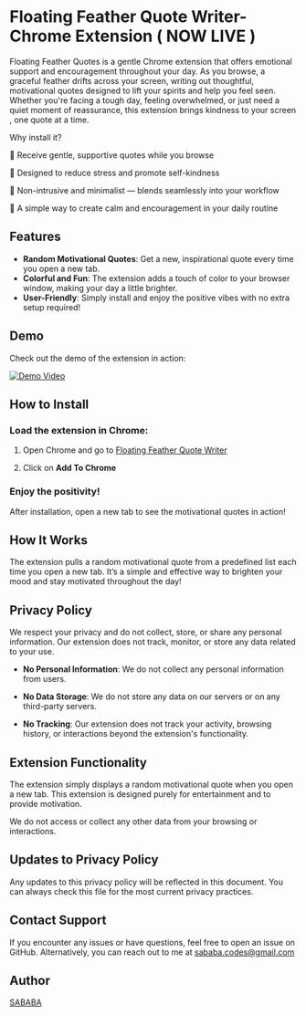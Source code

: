 # Floating Feather Quote Writer- Chrome Extension ( NOW LIVE ) 

Floating Feather Quotes is a gentle Chrome extension that offers emotional support and encouragement throughout your day. As you browse, a graceful feather drifts across your screen, writing out thoughtful, motivational quotes designed to lift your spirits and help you feel seen. Whether you're facing a tough day, feeling overwhelmed, or just need a quiet moment of reassurance, this extension brings kindness to your screen , one quote at a time.

Why install it?

💬 Receive gentle, supportive quotes while you browse

🌸 Designed to reduce stress and promote self-kindness

🌿 Non-intrusive and minimalist — blends seamlessly into your workflow

🌈 A simple way to create calm and encouragement in your daily routine

## Features

- **Random Motivational Quotes**: Get a new, inspirational quote every time you open a new tab.
- **Colorful and Fun**: The extension adds a touch of color to your browser window, making your day a little brighter.
- **User-Friendly**: Simply install and enjoy the positive vibes with no extra setup required!

## Demo

Check out the demo of the extension in action:

[![Demo Video](https://img.youtube.com/vi/5JcZKWqPCnk/0.jpg)](https://www.youtube.com/watch?v=5JcZKWqPCnk)

## How to Install

### Load the extension in Chrome:

1. Open Chrome and go to 
[Floating Feather Quote Writer](https://chromewebstore.google.com/detail/floating-feather-quote-wr/nlcfeiinafnikingpjfbbeonpfooiolg)
   
3. Click on **Add To Chrome**

### Enjoy the positivity!

After installation, open a new tab to see the motivational quotes in action!

## How It Works

The extension pulls a random motivational quote from a predefined list each time you open a new tab. It’s a simple and effective way to brighten your mood and stay motivated throughout the day!

## Privacy Policy

We respect your privacy and do not collect, store, or share any personal information. Our extension does not track, monitor, or store any data related to your use.

- **No Personal Information**: We do not collect any personal information from users.
  
- **No Data Storage**: We do not store any data on our servers or on any third-party servers.
  
- **No Tracking**: Our extension does not track your activity, browsing history, or interactions beyond the extension's functionality.

## Extension Functionality

The extension simply displays a random motivational quote when you open a new tab. This extension is designed purely for entertainment and to provide motivation. 

We do not access or collect any other data from your browsing or interactions.

## Updates to Privacy Policy

Any updates to this privacy policy will be reflected in this document. You can always check this file for the most current privacy practices.

## Contact Support 

If you encounter any issues or have questions, feel free to open an issue on GitHub. Alternatively, you can reach out to me at sababa.codes@gmail.com

## Author

[SABABA](https://github.com/AlgoMystique)
